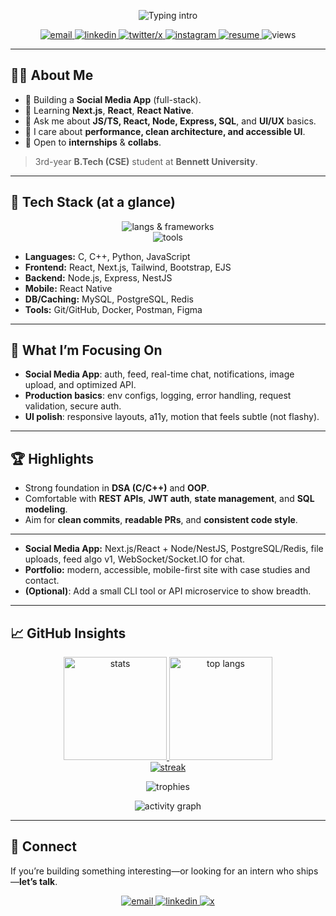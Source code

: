 <!-- Profile README: Vansh Mehta | polished + visual -->

<!-- Hero -->
<p align="center">
  <img src="https://readme-typing-svg.demolab.com?font=Inter&weight=700&size=28&duration=2500&pause=800&center=true&vCenter=true&width=800&lines=Hi%F0%9F%91%8B+I'm+Vansh+Mehta;Full-stack+Developer;3rd-year+@+Bennett+University;I+build+fast%2C+usable+web+%26+mobile+apps" alt="Typing intro">
</p>

<!-- Quick links -->
<p align="center">
  <a href="mailto:mvansh705@gmail.com">
    <img src="https://img.shields.io/badge/Email-mvansh705%40gmail.com-D14836?logo=gmail&logoColor=white" alt="email">
  </a>
  <a href="https://www.linkedin.com/in/vansh-mehta-8867b8275/">
    <img src="https://img.shields.io/badge/LinkedIn-Vansh%20Mehta-0A66C2?logo=linkedin&logoColor=white" alt="linkedin">
  </a>
  <a href="https://twitter.com/vanshmehta22914">
    <img src="https://img.shields.io/badge/X-@vanshmehta22914-111?logo=x&logoColor=white" alt="twitter/x">
  </a>
  <a href="https://instagram.com/mvansh_2005">
    <img src="https://img.shields.io/badge/Instagram-@mvansh_2005-E4405F?logo=instagram&logoColor=white" alt="instagram">
  </a>
  <a href="https://drive.google.com/file/d/10IaM3D0BiZ8xH0aiE72Efyu4MsQhHZ3h/view?usp=drive_link">
    <img src="https://img.shields.io/badge/Resume-View-2F80ED?logo=googledrive&logoColor=white" alt="resume">
  </a>
  <img src="https://komarev.com/ghpvc/?username=mvanshbu0681&label=Profile%20Views&style=flat&color=brightgreen" alt="views">
</p>

---

## 👨‍💻 About Me
- 🔭 Building a **Social Media App** (full-stack).
- 🌱 Learning **Next.js**, **React**, **React Native**.
- 💬 Ask me about **JS/TS, React, Node, Express, SQL**, and **UI/UX** basics.
- 🎯 I care about **performance, clean architecture, and accessible UI**.
- 🤝 Open to **internships** & **collabs**.

> 3rd-year **B.Tech (CSE)** student at **Bennett University**.

---

## 🧰 Tech Stack (at a glance)

<p align="center">
  <img src="https://skillicons.dev/icons?i=c,cpp,python,js,html,css,react,nextjs,reactnative,nodejs,express,nestjs,ejs" alt="langs & frameworks">
  <br/>
  <img src="https://skillicons.dev/icons?i=mysql,postgres,redis,git,github,docker,postman,figma,tailwind,bootstrap" alt="tools">
</p>

- **Languages:** C, C++, Python, JavaScript  
- **Frontend:** React, Next.js, Tailwind, Bootstrap, EJS  
- **Backend:** Node.js, Express, NestJS  
- **Mobile:** React Native  
- **DB/Caching:** MySQL, PostgreSQL, Redis  
- **Tools:** Git/GitHub, Docker, Postman, Figma

---

## 🚀 What I’m Focusing On
- **Social Media App**: auth, feed, real-time chat, notifications, image upload, and optimized API.
- **Production basics**: env configs, logging, error handling, request validation, secure auth.
- **UI polish**: responsive layouts, a11y, motion that feels subtle (not flashy).

---

## 🏆 Highlights
- Strong foundation in **DSA (C/C++)** and **OOP**.  
- Comfortable with **REST APIs**, **JWT auth**, **state management**, and **SQL modeling**.  
- Aim for **clean commits**, **readable PRs**, and **consistent code style**.

<!-- Add concrete highlights from LinkedIn here if you want -->
<!-- Example:
- 🎖️ Smart India Hackathon 2024 – Finalist (Problem: XYZ)
- 🥇 CodeChef Campus Chapter – Top 5% (Rating: XXXX)
- 📜 Certifications: XYZ (Coursera), ABC (Udemy)
-->

---

- **Social Media App:** Next.js/React + Node/NestJS, PostgreSQL/Redis, file uploads, feed algo v1, WebSocket/Socket.IO for chat.
- **Portfolio:** modern, accessible, mobile-first site with case studies and contact.
- **(Optional)**: Add a small CLI tool or API microservice to show breadth.

</details>

---

## 📈 GitHub Insights

<p align="center">
  <a href="https://github.com/mvanshbu0681">
    <img height="165" alt="stats" src="https://github-readme-stats.vercel.app/api?username=mvanshbu0681&show_icons=true&include_all_commits=true&count_private=true&hide_border=true&rank_icon=github&theme=transparent">
  </a>
  <a href="https://github.com/mvanshbu0681">
    <img height="165" alt="top langs" src="https://github-readme-stats.vercel.app/api/top-langs/?username=mvanshbu0681&layout=compact&hide_border=true&theme=transparent">
  </a>
  <br/>
  <a href="https://github.com/mvanshbu0681">
    <img alt="streak" src="https://github-readme-streak-stats.herokuapp.com?user=mvanshbu0681&hide_border=true&theme=transparent">
  </a>
</p>

<p align="center">
  <img src="https://github-profile-trophy.vercel.app/?username=mvanshbu0681&theme=flat&no-bg=true&no-frame=true&margin-w=10" alt="trophies">
</p>

<p align="center">
  <img src="https://github-readme-activity-graph.vercel.app/graph?username=mvanshbu0681&theme=github-compact&hide_border=true" alt="activity graph">
</p>

---

## 🤝 Connect
If you’re building something interesting—or looking for an intern who ships—**let’s talk**.

<p align="center">
  <a href="mailto:mvansh705@gmail.com">
    <img src="https://img.shields.io/badge/Email-Contact-D14836?logo=gmail&logoColor=white" alt="email">
  </a>
  <a href="https://www.linkedin.com/in/vansh-mehta-8867b8275/">
    <img src="https://img.shields.io/badge/LinkedIn-Connect-0A66C2?logo=linkedin&logoColor=white" alt="linkedin">
  </a>
  <a href="https://twitter.com/vanshmehta22914">
    <img src="https://img.shields.io/badge/X-Follow-111?logo=x&logoColor=white" alt="x">
  </a>
</p>
